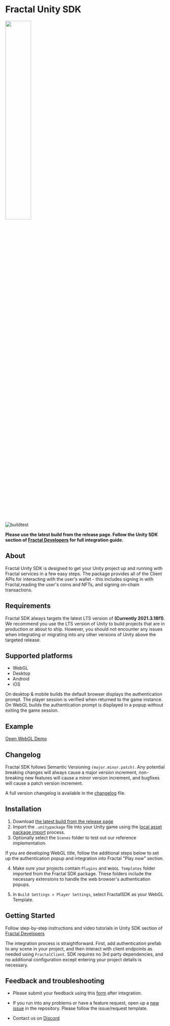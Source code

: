 # Fractal Unity SDK

<img src="https://i.ibb.co/3dwk9Qg/fractal-unity.png" width="40%"></img>

![buildtest](https://github.com/fractalwagmi/unity-sdk/actions/workflows/main.yml/badge.svg)

**Please use the latest build from the release page. Follow the Unity SDK section of [Fractal Developers](https://docs.fractal.is/unity-sdk/unity-sdk) for full integration guide.**

## About

Fractal Unity SDK is designed to get your Unity project up and running with Fractal services in a few easy steps. The package provides all of the Client APIs for interacting with the user's wallet - this includes signing in with Fractal,reading the user's coins and NFTs, and signing on-chain transactions.

## Requirements

Fractal SDK always targets the latest LTS version of **(Currently 2021.3.18f1)**. We recommend you use the LTS version of Unity to build projects that are in production or about to ship. However, you should not encounter any issues when integrating or migrating into any other versions of Unity above the targeted release.

## Supported platforms
- WebGL
- Desktop
- Android 
- iOS

On desktop & mobile builds the default browser displays the authentication prompt. The player session is verified when returned to the game instance.
On WebGL builds the authentication prompt is displayed in a popup without exiting the game session.

## Example

[Open WebGL Demo](https://fractalwagmi.github.io/unity-sdk-demo/)

## Changelog

Fractal SDK follows Semantic Versioning `(major.minor.patch)`. Any potential breaking changes will always cause a major version increment, non-breaking new features will cause a minor version increment, and bugfixes will cause a patch version increment.

A full version changelog is available in the [changelog](/CHANGELOG.md) file.


## Installation

1. Download [the latest build from the release page](https://github.com/fractalwagmi/unity-sdk/releases)
2. Import the `.unitypackage` file into your Unity game using the [local asset package import](https://docs.unity3d.com/Manual/AssetPackagesImport.html) process.
3. Optionally select the `Scenes` folder to test out our reference implementation.

If you are developing WebGL title, follow the additional steps below to set up the authentication popup and integration into Fractal "Play now" section.

4. Make sure your projects contain `Plugins` and `WebGL Templates` folder imported from the Fractal SDK package. These
folders include the necessary extensions to handle the web browser's authentication popups.

5. In `Build Settings > Player Settings`, select FractalSDK as your WebGL Template.

## Getting Started

Follow step-by-step instructions and video tutorials in Unity SDK section of [Fractal Developers](https://developers.fractal.is/unity-sdk/introduction)

The integration process is straightforward. First, add authentication prefab to any scene in your project, and then interact with client endpoints as needed using `FractalClient`. SDK requires no 3rd party dependencies, and no additional configuration except entering your project details is necessary.

## Feedback and troubleshooting

- Please submit your feedback using this [form](https://forms.gle/YwhYubuxGGTrYGeaA) after integration.

- If you run into any problems or have a feature request, open up a [new issue](https://github.com/fractalwagmi/unity-sdk/issues/new) in the repository. Please follow the issue/request template.

- Contact us on [Discord](https://discord.gg/fractalwagmi)
